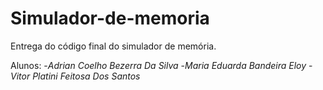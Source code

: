 # Simulador-de-memoria

Entrega do código final do simulador de memória.

Alunos: 
-*Adrian Coelho Bezerra Da Silva*
-*Maria Eduarda Bandeira Eloy*
-*Vitor Platini Feitosa Dos Santos*
